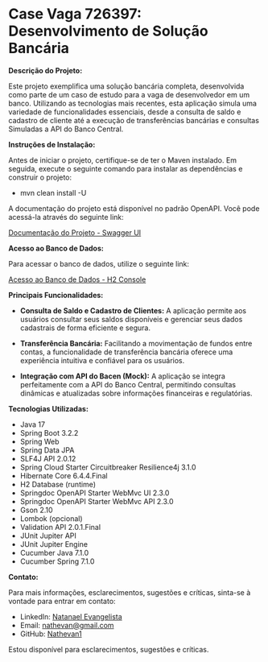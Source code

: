 # Case Vaga 726397: Desenvolvimento de Solução Bancária

**Descrição do Projeto:**

Este projeto exemplifica uma solução bancária completa, desenvolvida como parte de um caso de estudo para a vaga de desenvolvedor em um banco. Utilizando as tecnologias mais recentes, esta aplicação simula uma variedade de funcionalidades essenciais, desde a consulta de saldo e cadastro de cliente até a execução de transferências bancárias e consultas Simuladas a API do Banco Central.

**Instruções de Instalação:**

Antes de iniciar o projeto, certifique-se de ter o Maven instalado. Em seguida, execute o seguinte comando para instalar as dependências e construir o projeto:

- mvn clean install -U


A documentação do projeto está disponível no padrão OpenAPI. Você pode acessá-la através do seguinte link:

[Documentação do Projeto - Swagger UI](http://localhost:8080/swagger-ui/index.html)

**Acesso ao Banco de Dados:**

Para acessar o banco de dados, utilize o seguinte link:

[Acesso ao Banco de Dados - H2 Console](http://localhost:8080/h2-console)

**Principais Funcionalidades:**

- **Consulta de Saldo e Cadastro de Clientes:** A aplicação permite aos usuários consultar seus saldos disponíveis e gerenciar seus dados cadastrais de forma eficiente e segura.

- **Transferência Bancária:** Facilitando a movimentação de fundos entre contas, a funcionalidade de transferência bancária oferece uma experiência intuitiva e confiável para os usuários.

- **Integração com API do Bacen (Mock):** A aplicação se integra perfeitamente com a API do Banco Central, permitindo consultas dinâmicas e atualizadas sobre informações financeiras e regulatórias.

**Tecnologias Utilizadas:**

- Java 17
- Spring Boot 3.2.2
- Spring Web
- Spring Data JPA
- SLF4J API 2.0.12
- Spring Cloud Starter Circuitbreaker Resilience4j 3.1.0
- Hibernate Core 6.4.4.Final
- H2 Database (runtime)
- Springdoc OpenAPI Starter WebMvc UI 2.3.0
- Springdoc OpenAPI Starter WebMvc API 2.3.0
- Gson 2.10
- Lombok (opcional)
- Validation API 2.0.1.Final
- JUnit Jupiter API
- JUnit Jupiter Engine
- Cucumber Java 7.1.0
- Cucumber Spring 7.1.0

**Contato:**

Para mais informações, esclarecimentos, sugestões e críticas, sinta-se à vontade para entrar em contato:

- LinkedIn: [Natanael Evangelista](https://www.linkedin.com/in/natanael-evangelista-78b71853/)
- Email: nathevan@gmail.com
- GitHub: [Nathevan1](https://github.com/Nathevan1)

Estou disponível para esclarecimentos, sugestões e críticas.
